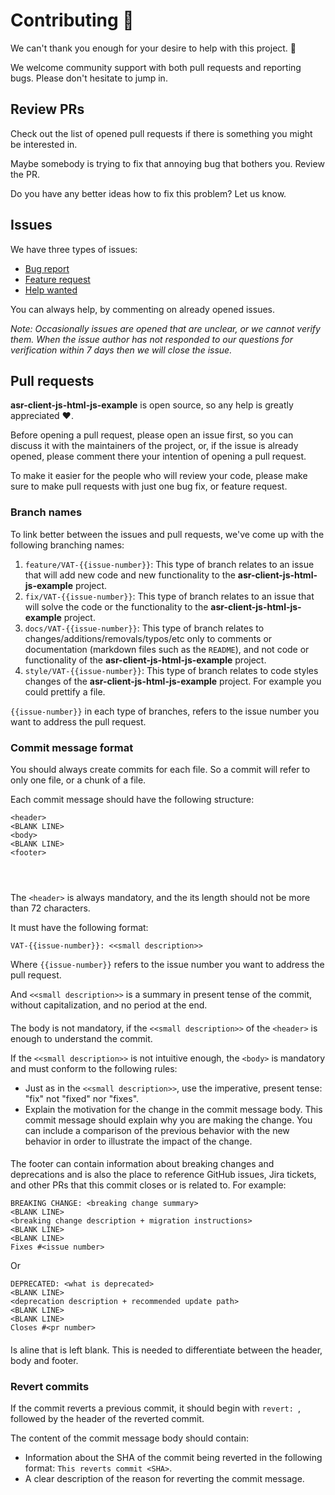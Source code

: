 # Contributing 🖖

We can't thank you enough for your desire to help with this project. 🥳

We welcome community support with both pull requests and reporting bugs. Please don't hesitate to jump in.

## Review PRs

Check out the list of opened pull requests if there is something you might be interested in.

Maybe somebody is trying to fix that annoying bug that bothers you. Review the PR.

Do you have any better ideas how to fix this problem? Let us know.

## Issues

We have three types of issues:

- [Bug report](https://github.com/Vatis-Tech/asr-client-js-html-js-example/issues/new?assignees=einazare&labels=bug&template=bug_report.yml&title=%5BBug%5D%3A+)
- [Feature request](https://github.com/Vatis-Tech/asr-client-js-html-js-example/issues/new?assignees=einazare&labels=feature&template=feature_request.yml&title=%5BFeature%5D%3A+)
- [Help wanted](https://github.com/Vatis-Tech/asr-client-js-html-js-example/issues/new?assignees=einazare&labels=help+wanted&template=help_wanted.yml&title=%5BHelp+wanted%5D%3A+)

You can always help, by commenting on already opened issues.

_Note: Occasionally issues are opened that are unclear, or we cannot verify them. When the issue author has not responded to our questions for verification within 7 days then we will close the issue._

## Pull requests

**asr-client-js-html-js-example** is open source, so any help is greatly appreciated ❤️.

Before opening a pull request, please open an issue first, so you can discuss it with the maintainers of the project, or, if the issue is already opened, please comment there your intention of opening a pull request.

To make it easier for the people who will review your code, please make sure to make pull requests with just one bug fix, or feature request.

### Branch names

To link better between the issues and pull requests, we've come up with the following branching names:

1. `feature/VAT-{{issue-number}}`: This type of branch relates to an issue that will add new code and new functionality to the **asr-client-js-html-js-example** project.
2. `fix/VAT-{{issue-number}}`: This type of branch relates to an issue that will solve the code or the functionality to the **asr-client-js-html-js-example** project.
3. `docs/VAT-{{issue-number}}`: This type of branch relates to changes/additions/removals/typos/etc only to comments or documentation (markdown files such as the `README`), and not code or functionality of the **asr-client-js-html-js-example** project.
4. `style/VAT-{{issue-number}}`: This type of branch relates to code styles changes of the **asr-client-js-html-js-example** project. For example you could prettify a file.

`{{issue-number}}` in each type of branches, refers to the issue number you want to address the pull request.

### Commit message format

You should always create commits for each file. So a commit will refer to only one file, or a chunk of a file.

Each commit message should have the following structure:

```
<header>
<BLANK LINE>
<body>
<BLANK LINE>
<footer>
```

#### <header>

The `<header>` is always mandatory, and the its length should not be more than 72 characters.

It must have the following format:

```
VAT-{{issue-number}}: <<small description>>
```

Where `{{issue-number}}` refers to the issue number you want to address the pull request.

And `<<small description>>` is a summary in present tense of the commit, without capitalization, and no period at the end.

#### <body>

The body is not mandatory, if the `<<small description>>` of the `<header>` is enough to understand the commit.

If the `<<small description>>` is not intuitive enough, the `<body>` is mandatory and must conform to the following rules:

- Just as in the `<<small description>>`, use the imperative, present tense: "fix" not "fixed" nor "fixes".
- Explain the motivation for the change in the commit message body. This commit message should explain why you are making the change. You can include a comparison of the previous behavior with the new behavior in order to illustrate the impact of the change.

#### <footer>

The footer can contain information about breaking changes and deprecations and is also the place to reference GitHub issues, Jira tickets, and other PRs that this commit closes or is related to. For example:

```
BREAKING CHANGE: <breaking change summary>
<BLANK LINE>
<breaking change description + migration instructions>
<BLANK LINE>
<BLANK LINE>
Fixes #<issue number>
```

Or

```
DEPRECATED: <what is deprecated>
<BLANK LINE>
<deprecation description + recommended update path>
<BLANK LINE>
<BLANK LINE>
Closes #<pr number>
```

#### <BLANK LINE>

Is aline that is left blank. This is needed to differentiate between the header, body and footer.

### Revert commits

If the commit reverts a previous commit, it should begin with `revert: `, followed by the header of the reverted commit.

The content of the commit message body should contain:

- Information about the SHA of the commit being reverted in the following format: `This reverts commit <SHA>`.
- A clear description of the reason for reverting the commit message.
